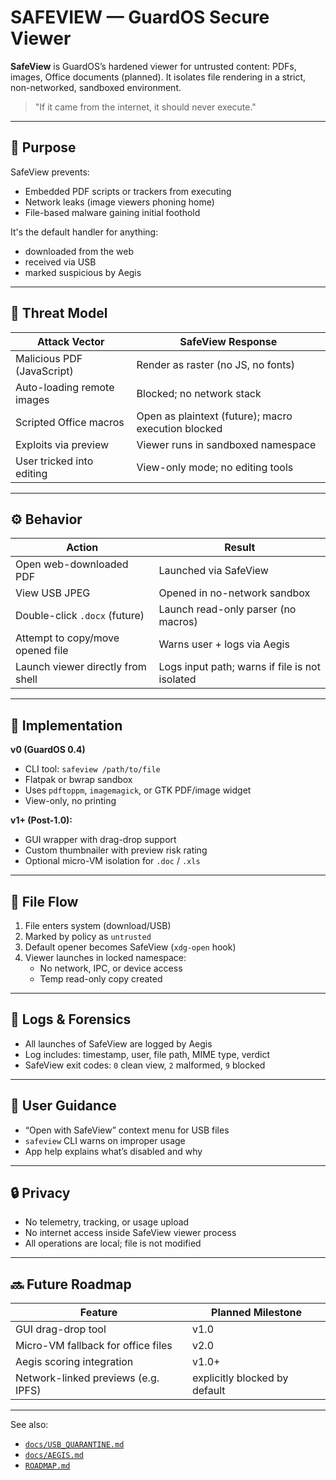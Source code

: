 # SAFEVIEW — GuardOS Secure Viewer

**SafeView** is GuardOS’s hardened viewer for untrusted content: PDFs, images, Office documents (planned). It isolates file rendering in a strict, non-networked, sandboxed environment.

> "If it came from the internet, it should never execute."

---

## 🧱 Purpose

SafeView prevents:
- Embedded PDF scripts or trackers from executing
- Network leaks (image viewers phoning home)
- File-based malware gaining initial foothold

It's the default handler for anything:
- downloaded from the web
- received via USB
- marked suspicious by Aegis

---

## 🔐 Threat Model

| Attack Vector              | SafeView Response |
|---------------------------|-------------------|
| Malicious PDF (JavaScript)| Render as raster (no JS, no fonts) |
| Auto-loading remote images| Blocked; no network stack |
| Scripted Office macros    | Open as plaintext (future); macro execution blocked |
| Exploits via preview      | Viewer runs in sandboxed namespace |
| User tricked into editing | View-only mode; no editing tools |

---

## ⚙️ Behavior

| Action | Result |
|--------|--------|
| Open web-downloaded PDF | Launched via SafeView |
| View USB JPEG | Opened in no-network sandbox |
| Double-click `.docx` (future) | Launch read-only parser (no macros) |
| Attempt to copy/move opened file | Warns user + logs via Aegis |
| Launch viewer directly from shell | Logs input path; warns if file is not isolated |

---

## 🧪 Implementation

**v0 (GuardOS 0.4)**
- CLI tool: `safeview /path/to/file`
- Flatpak or bwrap sandbox
- Uses `pdftoppm`, `imagemagick`, or GTK PDF/image widget
- View-only, no printing

**v1+ (Post-1.0):**
- GUI wrapper with drag-drop support
- Custom thumbnailer with preview risk rating
- Optional micro-VM isolation for `.doc` / `.xls`

---

## 📂 File Flow

1. File enters system (download/USB)
2. Marked by policy as `untrusted`
3. Default opener becomes SafeView (`xdg-open` hook)
4. Viewer launches in locked namespace:
   - No network, IPC, or device access
   - Temp read-only copy created

---

## 📜 Logs & Forensics

- All launches of SafeView are logged by Aegis
- Log includes: timestamp, user, file path, MIME type, verdict
- SafeView exit codes: `0` clean view, `2` malformed, `9` blocked

---

## 🧭 User Guidance

- “Open with SafeView” context menu for USB files
- `safeview` CLI warns on improper usage
- App help explains what’s disabled and why

---

## 🔒 Privacy

- No telemetry, tracking, or usage upload
- No internet access inside SafeView viewer process
- All operations are local; file is not modified

---

## 🔜 Future Roadmap

| Feature | Planned Milestone |
|---------|--------------------|
| GUI drag-drop tool | v1.0 |
| Micro-VM fallback for office files | v2.0 |
| Aegis scoring integration | v1.0+ |
| Network-linked previews (e.g. IPFS) | explicitly blocked by default |

---

See also:
- [`docs/USB_QUARANTINE.md`](./USB_QUARANTINE.md)
- [`docs/AEGIS.md`](./AEGIS.md)
- [`ROADMAP.md`](../ROADMAP.md)
